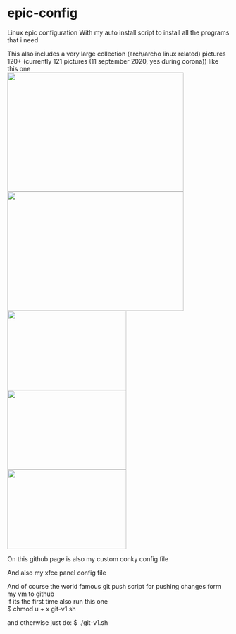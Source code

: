# epic-config
Linux epic configuration
With my auto install script to install all the programs that i need

This also includes a very large collection (arch/archo linux related) pictures 120+ (currently 121 pictures (11 september 2020, yes during corona))
like this one<br>
<img src="https://github.com/101br03k/linux-config/blob/master/images/180713.jpg" width="400" height="270">
<img src="https://github.com/101br03k/linux-config/blob/master/images/180675.jpg" width="400" height="270"><br>
<img src="https://github.com/101br03k/linux-config/blob/master/images/180683.jpg" width="270" height="180">
<img src="https://github.com/101br03k/linux-config/blob/master/images/180678.jpg" width="270" height="180">
<img src="https://github.com/101br03k/linux-config/blob/master/images/180690.jpg" width="270" height="180">

On this github page is also my custom conky config file

And also my xfce panel config file

And of course the world famous git push script for pushing changes form my vm to github<br>
if its the first time also run this one<br>
$ chmod u + x git-v1.sh

and otherwise just do:
$ ./git-v1.sh
